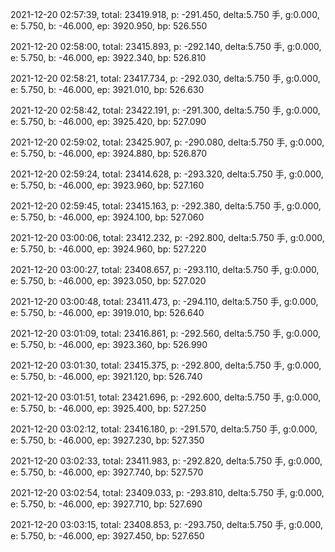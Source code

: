 2021-12-20 02:57:39, total: 23419.918, p: -291.450, delta:5.750 手, g:0.000, e: 5.750, b: -46.000, ep: 3920.950, bp: 526.550

2021-12-20 02:58:00, total: 23415.893, p: -292.140, delta:5.750 手, g:0.000, e: 5.750, b: -46.000, ep: 3922.340, bp: 526.810

2021-12-20 02:58:21, total: 23417.734, p: -292.030, delta:5.750 手, g:0.000, e: 5.750, b: -46.000, ep: 3921.010, bp: 526.630

2021-12-20 02:58:42, total: 23422.191, p: -291.300, delta:5.750 手, g:0.000, e: 5.750, b: -46.000, ep: 3925.420, bp: 527.090

2021-12-20 02:59:02, total: 23425.907, p: -290.080, delta:5.750 手, g:0.000, e: 5.750, b: -46.000, ep: 3924.880, bp: 526.870

2021-12-20 02:59:24, total: 23414.628, p: -293.320, delta:5.750 手, g:0.000, e: 5.750, b: -46.000, ep: 3923.960, bp: 527.160

2021-12-20 02:59:45, total: 23415.163, p: -292.380, delta:5.750 手, g:0.000, e: 5.750, b: -46.000, ep: 3924.100, bp: 527.060

2021-12-20 03:00:06, total: 23412.232, p: -292.800, delta:5.750 手, g:0.000, e: 5.750, b: -46.000, ep: 3924.960, bp: 527.220

2021-12-20 03:00:27, total: 23408.657, p: -293.110, delta:5.750 手, g:0.000, e: 5.750, b: -46.000, ep: 3923.050, bp: 527.020

2021-12-20 03:00:48, total: 23411.473, p: -294.110, delta:5.750 手, g:0.000, e: 5.750, b: -46.000, ep: 3919.010, bp: 526.640

2021-12-20 03:01:09, total: 23416.861, p: -292.560, delta:5.750 手, g:0.000, e: 5.750, b: -46.000, ep: 3923.360, bp: 526.990

2021-12-20 03:01:30, total: 23415.375, p: -292.800, delta:5.750 手, g:0.000, e: 5.750, b: -46.000, ep: 3921.120, bp: 526.740

2021-12-20 03:01:51, total: 23421.696, p: -292.600, delta:5.750 手, g:0.000, e: 5.750, b: -46.000, ep: 3925.400, bp: 527.250

2021-12-20 03:02:12, total: 23416.180, p: -291.570, delta:5.750 手, g:0.000, e: 5.750, b: -46.000, ep: 3927.230, bp: 527.350

2021-12-20 03:02:33, total: 23411.983, p: -292.820, delta:5.750 手, g:0.000, e: 5.750, b: -46.000, ep: 3927.740, bp: 527.570

2021-12-20 03:02:54, total: 23409.033, p: -293.810, delta:5.750 手, g:0.000, e: 5.750, b: -46.000, ep: 3927.710, bp: 527.690

2021-12-20 03:03:15, total: 23408.853, p: -293.750, delta:5.750 手, g:0.000, e: 5.750, b: -46.000, ep: 3927.450, bp: 527.650